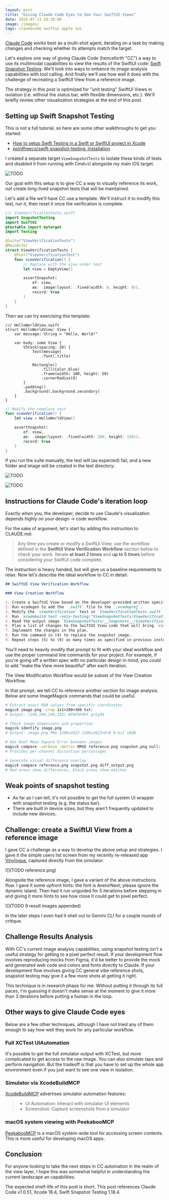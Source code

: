 ```yaml
---
layout: post
title: "Giving Claude Code Eyes to See Your SwiftUI Views"
date: 2025-07-13 10:30:00
image: /images/
tags: claudecode swiftui apple ios
---
```


[Claude Code](https://claude.ai/claude-code) works best as a multi-shot agent, iterating on a task by making changes and checking whether its attempts match the target.

Let's explore one way of giving Claude Code (henceforth "CC") a way to use its multimodal capabilities to view the results of the SwiftUI code: [Swift Snapshot Testing](https://github.com/pointfreeco/swift-snapshot-testing). We'll look into ways to enhance its image analysis capabilities with tool calling. And finally we'll see how well it does with the challenge of recreating a SwiftUI View from a reference image. 

The strategy in this post is optimized for "unit testing" SwiftUI Views in isolation (i.e. without the status bar, with flexible dimensions, etc.). We'll briefly review other visualization strategies at the end of this post.

## Setting up Swift Snapshot Testing

This is not a full tutorial, so here are some other walkthroughs to get you started:

- [How to setup Swift Testing in a Swift or SwiftUI project in Xcode](https://www.delasign.com/blog/how-to-setup-swift-testing-in-swift-or-swiftui-project-in-xcode/)
- [pointfreeco/swift-snapshot-testing: Installation](https://github.com/pointfreeco/swift-snapshot-testing?tab=readme-ov-file#installation)

I created a separate target `ViewSnapshotTests` to isolate these kinds of tests and disabled it from running with Cmd+U alongside my main iOS target.

![TODO](xcode-scheme-test-panel.png)

Our goal with this setup is to give CC a way to visually reference its work, *not* create long-lived snapshot tests that will be maintained.

Let's add a file we'll have CC use a template. We'll instruct it to modify this test, run it, then reset it once the verification is complete.

```swift
/// ViewVerificationTests.swift
import SnapshotTesting
import SwiftUI
@testable import mytarget
import Testing

@Suite("ViewVerificationTests")
@MainActor
struct ViewVerificationTests {
    @Test("ViewVerificationTest")
    func viewVerification() {
    	// Replace with the view under test
        let view = EmptyView()

        assertSnapshot(
            of: view,
            as: .image(layout: .fixed(width: 0, height: 0)),
            record: true
        )
    }
}
```

Then we can try exercising this template:

```
/// HelloWorldView.swift
struct HelloWorldView: View {
    var message: String = "Hello, World!"

    var body: some View {
        VStack(spacing: 20) {
            Text(message)
                .font(.title)

            Rectangle()
                .fill(Color.blue)
                .frame(width: 100, height: 50)
                .cornerRadius(8)
        }
        .padding()
        .background(.background.secondary)
    }
}
```

```swift
// Modify the template test
func viewVerification() {
    let view = HelloWorldView()

    assertSnapshot(
        of: view,
        as: .image(layout: .fixed(width: 200, height: 150)),
        record: true
    )
}
```

If you run the suite manually, the test will (as expected) fail, and a new folder and image will be created in the test directory:

![TODO](snapshots-file-hierarchy.png)

![TODO](viewVerification.1.png)

## Instructions for Claude Code's iteration loop

Exactly *when* you, the developer, decide to use Claude's visualization depends highly on your design -> code workflow. 

For the sake of argument, let's start by adding this instruction to CLAUDE.md:

> Any time you create or modify a SwiftUI View, use the workflow defined in the **SwiftUI View Verification Workflow** section below to check your work. Iterate **at least 2 times** and **up to 5 times** before considering your SwiftUI code complete.

The instruction is heavy handed, but will give us a baseline requirements to relax. Now let's describe the ideal workflow to CC in detail:

```markdown
## SwiftUI View Verification Workflow

### View Creation Workflow

1. Create a SwiftUI View based on the developer-provided written specifications or reference image.
2. Run xcodegen to add the `.swift` file to the `.xcodeproj`.
3. Modify the `viewVerification` test in `ViewVerificationTests.swift` to use the new View and set the expected layout.
4. Run `xcodebuild test -only-testing:"ViewSnapshotTests/ViewVerificationTests" -quiet` and ignore the expected test failure.
5. Read the output image `ViewSnapshotTests/__Snapshots__/ViewVerificationTests/viewVerification.1.png` and compare it to the written specifications or reference image. Use any image analysis tools or techniques listed in the "Image Analysis Strategies" section.
6. Plan a list of changes to the SwiftUI View code that will bring `viewVerification.1.png` closer to the written spec or reference image.
7. Implement the changes in the plan.
8. Run the command in (4) to replace the snapshot image.
9. Repeat steps (5) to (9) as many times as specified in previous instructions.
```

You'll need to heavily modify that prompt to fit with your ideal workflow and use the proper command line commands for your project. For example, if you're going off a written spec with no particular design in mind, you could to add "make the View more beautiful" after each iteration.

The View Modification Workflow would be subset of the View Creation Workflow.

In that prompt, we tell CC to reference another section for image analysis. Below are some ImageMagick commands that could be useful.

```bash
# Extract exact RGB values from specific coordinates
magick image.png -crop 1x1+200+300 txt:
# Output: (240,240,240,255) #F0F0F0FF grey94

# Check image dimensions and properties
magick identify image.png
# Output: image.png PNG 1206x2622 1206x2622+0+0 8-bit sRGB

# Get Root Mean Square Error between images
magick compare -verbose -metric RMSE reference.png snapshot.png null:
# Provides per-channel distortion percentages

# Generate visual difference overlay
magick compare reference.png snapshot.png diff_output.png
# Red areas show differences, black areas show matches
```

## Weak points of snapshot testing

- As far as I can tell, it's not possible to get the full system UI wrapper with snapshot testing (e.g. the status bar).
- There are built in device sizes, but they aren't frequently updated to include new devices.

## Challenge: create a SwiftUI View from a reference image

I gave CC a challenge as a way to develop the above setup and strategies. I gave it the simple users list screen from my recently re-released app [Vinylogue](/2025/06/22/vinylogue-swift-rewrite/), captured directly from the simulator. 

![](TODO reference.png)

Alongside the reference image, I gave a variant of the above instructions flow. I gave it some upfront hints: the font is AvenirNext; please ignore the dynamic island. Then had it run unguided for 5 iterations before stepping in and giving it more hints to see how close it could get to pixel perfect.

![](TODO 9 result images appended)

In the later steps I even had it shell out to Gemini CLI for a couple rounds of critique.

## Challenge Results Analysis

With CC's current image analysis capabilities, using snapshot testing isn't a useful strategy for getting to a pixel perfect result. If your development flow involves reproducing mocks from Figma, it'd be better to provide the mock and generated web code and colors and fonts directly to Claude. If your development flow involves giving CC general vibe reference shots, snapshot testing may give it a few more shots at getting it right.

This technique is in research phase for me. Without putting it through its full paces, I'm guessing it doesn't make sense at the moment to give it more than 3 iterations before putting a human in the loop.

## Other ways to give Claude Code eyes

Below are a few other techniques, although I have not tried any of them enough to say how well they work for any particular workflow.

### Full XCTest UIAutomation

It's possible to get the full simulator output with XCTest, but more complicated to get access to the raw image. You can also simulate taps and perform navigation. But the tradeoff is that you have to set up the whole app environment even if you just want to see one view in isolation.

### Simulator via XcodeBuildMCP

[XcodeBuildMCP](https://github.com/cameroncooke/XcodeBuildMCP) advertises simulator automation features:

> - UI Automation: Interact with simulator UI elements
> - Screenshot: Capture screenshots from a simulator

### macOS system viewing with PeekabooMCP

[PeekabooMCP](https://peekaboo.dev/) is a macOS system-wide tool for accessing screen contents. This is more useful for developing macOS apps.

## Conclusion

For anyone looking to take the next steps in CC automation in the realm of the view layer, I hope this was somewhat helpful in understanding the current landscape an capabilities.

The expected shelf-life of this post is short. This post references Claude Code v1.0.51, Xcode 16.4, Swift Snapshot Testing 1.18.4.